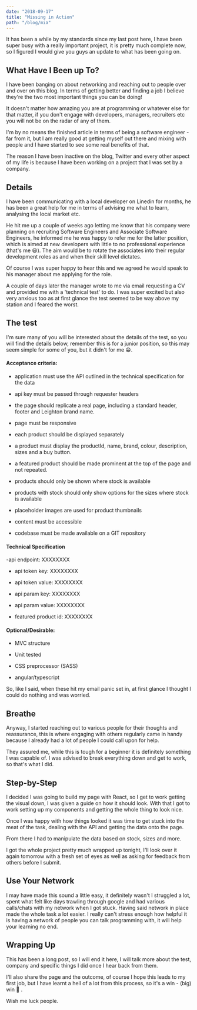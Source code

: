 ```yaml
---
date: "2018-09-17"
title: "Missing in Action"
path: "/blog/mia"
---
```

It has been a while by my standards since my last post here, I have been super busy with a really important project, it is pretty much complete now, so I figured I would give you guys an update to what has been going on.

## What Have I Been up To?

I have been banging on about networking and reaching out to people over and over on this blog. In terms of getting better and finding a job I believe they're the two most important things you can be doing!

It doesn't matter how amazing you are at programming or whatever else for that matter, if you don't engage with developers, managers, recruiters etc you will not be on the radar of any of them. 

I'm by no means the finished article in terms of being a software engineer - far from it, but I am really good at getting myself out there and mixing with people and I have started to see some real benefits of that.

The reason I have been inactive on the blog, Twitter and every other aspect of my life is because I have been working on a project that I was set by a company.

## Details

I have been communicating with a local developer on Linedin for months, he has been a great help for me in terms of advising me what to learn, analysing the local market etc. 

He hit me up a couple of weeks ago letting me know that his company were planning on recruiting Software Engineers and Associate Software Engineers, he informed me he was happy to refer me for the latter position, which is aimed at new developers with little to no professional experience (that's me 😃). The aim would be to rotate the associates into their regular development roles as and when their skill level dictates.

Of course I was super happy to hear this and we agreed he would speak to his manager about me applying for the role.

A couple of days later the manager wrote to me via email requesting a CV and provided me with a 'technical test' to do. I was super excited but also very anxious too as at first glance the test seemed to be way above my station and I feared the worst.

## The test

I'm sure many of you will be interested about the details of the test, so you will find the details below, remember this is for a junior position, so this may seem simple for some of you, but it didn't for me 😁.

#### Acceptance criteria:

- application must use the API outlined in the technical specification for the data

- api key must be passed through requester headers

- the page should replicate a real page, including a standard header, footer and Leighton brand name.

- page must be responsive 

- each product should be displayed separately

- a product must display the productId, name, brand, colour, description, sizes and a buy button. 

- a featured product should be made prominent at the top of the page and not repeated. 

- products should only be shown where stock is available

- products with stock should only show options for the sizes where stock is available

- placeholder images are used for product thumbnails

- content must be accessible

- codebase must be made available on a GIT repository

#### Technical Specification

-api endpoint: XXXXXXXX

- api token key: XXXXXXXX

- api token value: XXXXXXXX

- api param key: XXXXXXXX

- api param value: XXXXXXXX

- featured product id: XXXXXXXX

#### Optional/Desirable:

- MVC structure

- Unit tested

- CSS preprocessor (SASS)

- angular/typescript


So, like I said, when these hit my email panic set in, at first glance I thought I could do nothing and was worried. 

## Breathe 

Anyway, I started reaching out to various people for their thoughts and reassurance, this is where engaging with others regularly came in handy because I already had a lot of people I could call upon for help.

They assured me, while this is tough for a beginner it is definitely something I was capable of. I was advised to break everything down and get to work, so that's what I did.

## Step-by-Step

I decided I was going to build my page with React, so I get to work getting the visual down, I was given a guide on how it should look. With that I got to work setting up my components and getting the whole thing to look nice.

Once I was happy with how things looked it was time to get stuck into the meat of the task, dealing with the API and getting the data onto the page.

From there I had to manipulate the data based on stock, sizes and more.

I got the whole project pretty much wrapped up tonight, I'll look over it again tomorrow with a fresh set of eyes as well as asking for feedback from others before I submit.

## Use Your Network 

I may have made this sound a little easy, it definitely wasn't I struggled a lot, spent what felt like days trawling through google and had various calls/chats with my network when I got stuck. Having said network in place made the whole task a lot easier. I really can't stress enough how helpful it is having a network of people you can talk programming with, it will help your learning no end.

## Wrapping Up 

This has been a long post, so I will end it here, I will talk more about the test, company and specific things I did once I hear back from them.

I'll also share the page and the outcome, of course I hope this leads to my first job, but I have learnt a hell of a lot from this process, so it's a win - (big) win 🙂 .

Wish me luck people.